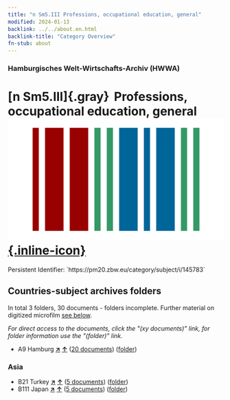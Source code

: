 ```yaml
---
title: "n Sm5.III Professions, occupational education, general"
modified: 2024-01-13
backlink: ../../about.en.html
backlink-title: "Category Overview"
fn-stub: about
---
```


### Hamburgisches Welt-Wirtschafts-Archiv (HWWA)

# [n Sm5.III]{.gray}&#8201; Professions, occupational education, general &#160; [![Wikidata](/images/Wikidata-logo.svg "Wikidata"){.inline-icon}](http://www.wikidata.org/entity/Q104700355)

<div class="hint">Persistent Identifier: `https://pm20.zbw.eu/category/subject/i/145783`</div>







## Countries-subject archives folders







In total 3 folders, 30 documents - folders incomplete. Further material on digitized microfilm [see below](#filmsections).

_For direct access to the documents, click the "(xy documents)" link, for folder information use the "(folder)" link._


- A9 Hamburg [**&nearr;**](../../../geo/i/140905/about.en.html "Hamburg (all folders)") [**&uarr;**](../../../geo/about.en.html#A9 "Country category system") (<a href="https://pm20.zbw.eu/iiifview/folder/sh/140905,145783" title="about: Hamburg : Professions, occupational education, general" target="_blank">20 documents</a>) ([folder](../../../../folder/sh/1409xx/140905/1457xx/145783/about.en.html))

### Asia

- B21 Turkey [**&nearr;**](../../../geo/i/141111/about.en.html "Turkey (all folders)") [**&uarr;**](../../../geo/about.en.html#B21 "Country category system") (<a href="https://pm20.zbw.eu/iiifview/folder/sh/141111,145783" title="about: Turkey : Professions, occupational education, general" target="_blank">5 documents</a>) ([folder](../../../../folder/sh/1411xx/141111/1457xx/145783/about.en.html))
- B111 Japan [**&nearr;**](../../../geo/i/141272/about.en.html "Japan (all folders)") [**&uarr;**](../../../geo/about.en.html#B111 "Country category system") (<a href="https://pm20.zbw.eu/iiifview/folder/sh/141272,145783" title="about: Japan : Professions, occupational education, general" target="_blank">5 documents</a>) ([folder](../../../../folder/sh/1412xx/141272/1457xx/145783/about.en.html))



<a id="filmsections" />













